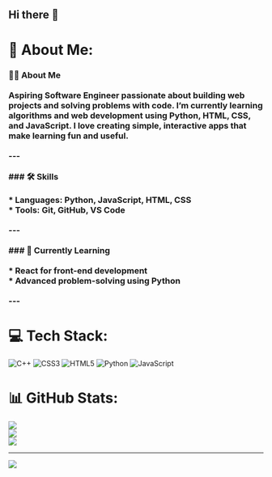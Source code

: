 ## Hi there 👋

# 💫 About Me:
### 🧑‍💻 **About Me**<br><br>Aspiring Software Engineer passionate about building web projects and solving problems with code. I’m currently learning algorithms and web development using Python, HTML, CSS, and JavaScript. I love creating simple, interactive apps that make learning fun and useful.<br><br>---<br><br>### 🛠️ **Skills**<br><br>* **Languages:** Python, JavaScript, HTML, CSS<br>* **Tools:** Git, GitHub, VS Code<br><br>---<br><br>### 🌱 **Currently Learning**<br><br>* React for front-end development<br>* Advanced problem-solving using Python<br><br>---<br>


# 💻 Tech Stack:
![C++](https://img.shields.io/badge/c++-%2300599C.svg?style=for-the-badge&logo=c%2B%2B&logoColor=white) ![CSS3](https://img.shields.io/badge/css3-%231572B6.svg?style=for-the-badge&logo=css3&logoColor=white) ![HTML5](https://img.shields.io/badge/html5-%23E34F26.svg?style=for-the-badge&logo=html5&logoColor=white) ![Python](https://img.shields.io/badge/python-3670A0?style=for-the-badge&logo=python&logoColor=ffdd54) ![JavaScript](https://img.shields.io/badge/javascript-%23323330.svg?style=for-the-badge&logo=javascript&logoColor=%23F7DF1E)
# 📊 GitHub Stats:
![](https://github-readme-stats.vercel.app/api?username=eyustarX&theme=dark&hide_border=false&include_all_commits=false&count_private=false)<br/>
![](https://nirzak-streak-stats.vercel.app/?user=eyustarX&theme=dark&hide_border=false)<br/>
![](https://github-readme-stats.vercel.app/api/top-langs/?username=eyustarX&theme=dark&hide_border=false&include_all_commits=false&count_private=false&layout=compact)

---
[![](https://visitcount.itsvg.in/api?id=eyustarX&icon=0&color=0)](https://visitcount.itsvg.in)

<!-- Proudly created with GPRM ( https://gprm.itsvg.in ) -->
